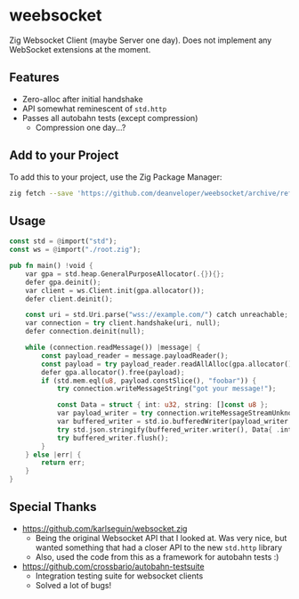 # weebsocket

Zig Websocket Client (maybe Server one day). Does not implement any WebSocket extensions at the moment.

## Features

- Zero-alloc after initial handshake
- API somewhat reminescent of `std.http`
- Passes all autobahn tests (except compression)
  - Compression one day...?

## Add to your Project

To add this to your project, use the Zig Package Manager:

```bash
zig fetch --save 'https://github.com/deanveloper/weebsocket/archive/refs/tags/v0.1.0.tar.gz'
```

## Usage

```rust
const std = @import("std");
const ws = @import("./root.zig");

pub fn main() !void {
    var gpa = std.heap.GeneralPurposeAllocator(.{}){};
    defer gpa.deinit();
    var client = ws.Client.init(gpa.allocator());
    defer client.deinit();

    const uri = std.Uri.parse("wss://example.com/") catch unreachable;
    var connection = try client.handshake(uri, null);
    defer connection.deinit(null);

    while (connection.readMessage()) |message| {
        const payload_reader = message.payloadReader();
        const payload = try payload_reader.readAllAlloc(gpa.allocator(), 10_000_000);
        defer gpa.allocator().free(payload);
        if (std.mem.eql(u8, payload.constSlice(), "foobar")) {
            try connection.writeMessageString("got your message!");

            const Data = struct { int: u32, string: []const u8 };
            var payload_writer = try connection.writeMessageStreamUnknownLength(.text);
            var buffered_writer = std.io.bufferedWriter(payload_writer.writer());
            try std.json.stringify(buffered_writer.writer(), Data{ .int = 5, .string = "some value" }, .{});
            try buffered_writer.flush();
        }
    } else |err| {
        return err;
    }
}
```

## Special Thanks

- https://github.com/karlseguin/websocket.zig
	- Being the original Websocket API that I looked at. Was very nice, but wanted something that had a closer API to the new `std.http` library
	- Also, used the code from this as a framework for autobahn tests :)
- https://github.com/crossbario/autobahn-testsuite
    - Integration testing suite for websocket clients
	- Solved a lot of bugs!